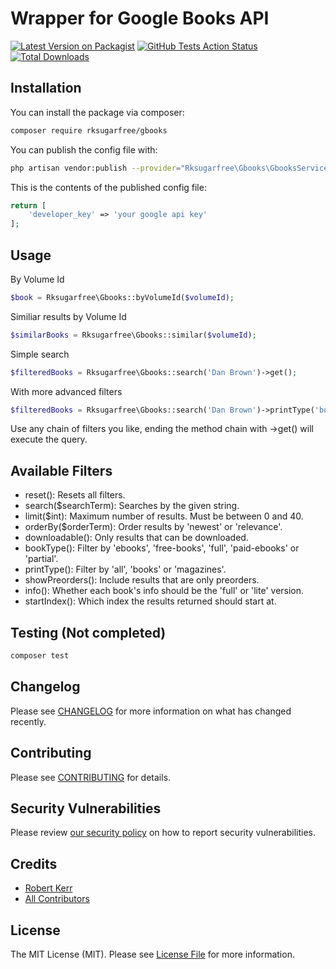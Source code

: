 # Wrapper for Google Books API

[![Latest Version on Packagist](https://img.shields.io/packagist/v/rksugarfree/gbooks.svg?style=flat-square)](https://packagist.org/packages/rksugarfree/gbooks)
[![GitHub Tests Action Status](https://img.shields.io/github/workflow/status/rksugarfree/gbooks/run-tests?label=tests)](https://github.com/rksugarfree/gbooks/actions?query=workflow%3Arun-tests+branch%3Amaster)
[![Total Downloads](https://img.shields.io/packagist/dt/rksugarfree/gbooks.svg?style=flat-square)](https://packagist.org/packages/rksugarfree/gbooks)

## Installation

You can install the package via composer:

```bash
composer require rksugarfree/gbooks
```

You can publish the config file with:
```bash
php artisan vendor:publish --provider="Rksugarfree\Gbooks\GbooksServiceProvider" --tag="config"
```

This is the contents of the published config file:

```php
return [
    'developer_key' => 'your google api key'
];
```

## Usage

By Volume Id
``` php
$book = Rksugarfree\Gbooks::byVolumeId($volumeId);
```

Similiar results by Volume Id
``` php
$similarBooks = Rksugarfree\Gbooks::similar($volumeId);
```

Simple search
``` php
$filteredBooks = Rksugarfree\Gbooks::search('Dan Brown')->get();
```

With more advanced filters
``` php
$filteredBooks = Rksugarfree\Gbooks::search('Dan Brown')->printType('books')->limit(5)->downloadable()->get();
```

Use any chain of filters you like, ending the method chain with ->get() will execute the query.


## Available Filters

* reset(): Resets all filters.
* search($searchTerm): Searches by the given string.
* limit($int): Maximum number of results. Must be between 0 and 40.
* orderBy($orderTerm): Order results by 'newest' or 'relevance'.
* downloadable(): Only results that can be downloaded.
* bookType(): Filter by 'ebooks', 'free-books', 'full', 'paid-ebooks' or 'partial'.
* printType(): Filter by 'all', 'books' or 'magazines'.
* showPreorders(): Include results that are only preorders.
* info(): Whether each book's info should be the 'full' or 'lite' version.
* startIndex(): Which index the results returned should start at.

## Testing (Not completed)

``` bash
composer test
```

## Changelog

Please see [CHANGELOG](CHANGELOG.md) for more information on what has changed recently.

## Contributing

Please see [CONTRIBUTING](.github/CONTRIBUTING.md) for details.

## Security Vulnerabilities

Please review [our security policy](../../security/policy) on how to report security vulnerabilities.

## Credits

- [Robert Kerr](https://github.com/robkerr1992)
- [All Contributors](../../contributors)

## License

The MIT License (MIT). Please see [License File](LICENSE.md) for more information.
